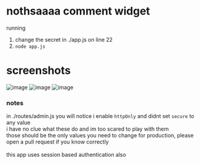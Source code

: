 # nothsaaaa comment widget


running
1. change the secret in ./app.js on line 22
2. `node app.js`

# screenshots
![image](https://github.com/user-attachments/assets/2e4bed6e-ec0a-46bb-b490-d318d6c9ee43)
![image](https://github.com/user-attachments/assets/93e51ce8-33dd-4306-8b25-b0640e179aed)
![image](https://github.com/user-attachments/assets/334e3fc4-81a8-4b37-8b7a-f815f158a25b)

### notes
in ./routes/admin.js you will notice i enable `httpOnly` and didnt set `secure` to any value<br>
i have no clue what these do and im too scared to play with them<br>
those should be the only values you need to change for production, please open a pull request if you know correctly<br>
<br>
this app uses session based authentication also

